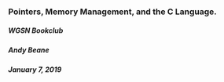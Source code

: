 ### Pointers, Memory Management, and the C Language.
##### WGSN Bookclub
##### Andy Beane
##### January 7, 2019

